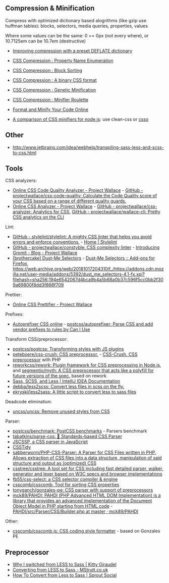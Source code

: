 ## Compression & Minification

Compress with optimized dictionary based alogrithms (like gzip use huffman tables): blocks, selectors, media queries, properties, values

Where some values can be the same: 0 == 0px (not every where), or 10.7125em can be 10.7em (destructive)

- [Improving compression with a preset DEFLATE dictionary](https://blog.cloudflare.com/improving-compression-with-preset-deflate-dictionary/)
- [CSS Compression : Property Name Enumeration](http://mainroach.blogspot.fr/2013/08/css-compression-property-name.html)
- [CSS Compression : Block Sorting](http://mainroach.blogspot.fr/2013/08/css-compression-block-sorting.html)
- [CSS Compression : A binary CSS format](http://mainroach.blogspot.fr/2013/07/css-compression-binary-css-format.html)
- [CSS Compression : Genetic Minification](http://mainroach.blogspot.fr/2013/07/css-compression-genetic-minification.html)
- [CSS Compression : Minifier Roulette](http://mainroach.blogspot.fr/2013/07/css-compression-minifier-roulette.html)
- [Format and Minify Your Code Online](http://www.cleancss.com/)

- [A comparison of CSS minifiers for node.js](https://github.com/GoalSmashers/css-minification-benchmark): use clean-css or [csso](https://github.com/css/csso)

## Other

- http://www.jetbrains.com/idea/webhelp/transpiling-sass-less-and-scss-to-css.html

## Tools

CSS analyzers:

- [Online CSS Code Quality Analyzer - Project Wallace](https://www.projectwallace.com/css-code-quality) - [GitHub - projectwallace/css-code-quality: Calculate the Code Quality score of your CSS based on a range of different quality guards.](https://github.com/projectwallace/css-code-quality)
- [Online CSS Analyzer - Project Wallace](https://www.projectwallace.com/analyze-css) - [GitHub - projectwallace/css-analyzer: Analytics for CSS](https://github.com/projectwallace/css-analyzer), [GitHub - projectwallace/wallace-cli: Pretty CSS analytics on the CLI](https://github.com/projectwallace/wallace-cli)

Lint:

- [GitHub - stylelint/stylelint: A mighty CSS linter that helps you avoid errors and enforce conventions.](https://github.com/stylelint/stylelint) - [Home | Stylelint](https://stylelint.io/)
- [GitHub - projectwallace/constyble: CSS complexity linter](https://github.com/projectwallace/constyble) - [Introducing Gromit - Blog - Project Wallace](https://www.projectwallace.com/blog/introducing-gromit)
- [\[brothercake\] Dust-Me Selectors](https://www.brothercake.com/dustmeselectors/) - [Dust-Me Selectors :: Add-ons for Firefox](https://web.archive.org/web/20160822063704/https://addons.mozilla.org/en-US/firefox/addon/dust-me-selectors/?src=external-brothercake),  https://web.archive.org/web/20181017204310if_/https://addons.cdn.mozilla.net/user-media/addons/5392/dust_me_selectors-4.1-fx.xpi?filehash=sha256:194e6542067d4bca9b4a5b68a0b37c596f5cc0bb2f309a69800f8dd3f866f709

Prettier:

- [Online CSS Prettifier - Project Wallace](https://www.projectwallace.com/prettify-css)

Prefixes:

- [Autoprefixer CSS online](https://autoprefixer.github.io/) - [postcss/autoprefixer: Parse CSS and add vendor prefixes to rules by Can I Use](https://github.com/postcss/autoprefixer)

Transform CSS/preprocessor:

- [postcss/postcss: Transforming styles with JS plugins](https://github.com/postcss/postcss)
- [peteboere/css-crush: CSS preprocessor.](https://github.com/peteboere/css-crush) - [CSS-Crush. CSS preprocessor](https://the-echoplex.net/csscrush/) with PHP
- [reworkcss/rework: Plugin framework for CSS preprocessing in Node.js](https://github.com/reworkcss/rework), and [segmentio/myth: A CSS preprocessor that acts like a polyfill for future versions of the spec.](https://github.com/segmentio/myth) based on rework
- [Sass, SCSS, and Less | IntelliJ IDEA Documentation](https://www.jetbrains.com/help/idea/transpiling-sass-less-and-scss-to-css.html)
- [debba/less2scss: Convert less files in scss on the fly.](https://github.com/debba/less2scss)
- [ekryski/less2sass: A little script to convert less to sass files](https://github.com/ekryski/less2sass)

Deadcode elimination:

- [uncss/uncss: Remove unused styles from CSS](https://github.com/uncss/uncss)

Parser:

- [postcss/benchmark: PostCSS benchmarks](https://github.com/postcss/benchmark#parsers) - Parsers benchmark
- [tabatkins/parse-css: :horse_racing: Standards-based CSS Parser](https://github.com/tabatkins/parse-css)
- [JSCSSP, a CSS parser in JavaScript](http://glazman.org/JSCSSP/)
- [CSSTidy](https://csstidy.sourceforge.net/)
- [sabberworm/PHP-CSS-Parser: A Parser for CSS Files written in PHP. Allows extraction of CSS files into a data structure, manipulation of said structure and output as (optimized) CSS](https://github.com/sabberworm/PHP-CSS-Parser)
- [csstree/csstree: A tool set for CSS including fast detailed parser, walker, generator and lexer based on W3C specs and browser implementations](https://github.com/csstree/csstree)
- [fb55/css-select: a CSS selector compiler & engine](https://github.com/fb55/css-select)
- [csscomb/csscomb: Tool for sorting CSS properties](https://github.com/csscomb/csscomb/tree/master)
- [tonyganch/gonzales-pe: CSS parser with support of preprocessors](https://github.com/tonyganch/gonzales-pe)
- [mck89/PAHDI: PAHDI (PHP Advanced HTML DOM Implementation) is a library that provides an advanced implementation of the Document Object Model in PHP starting from HTML code](https://github.com/mck89/PAHDI/tree/master) - [PAHDI/src/Parser/CSS/Builder.php at master · mck89/PAHDI](https://github.com/mck89/PAHDI/blob/master/src/Parser/CSS/Builder.php)

Other:

- [csscomb/csscomb.js: CSS coding style formatter](https://github.com/csscomb/csscomb.js) - based on Gonzales PE

## Preprocessor

- [Why I switched from LESS to Sass | Kitty Giraudel](https://kittygiraudel.com/2012/11/13/why-i-switched-from-less-to-sass/)
- [Converting from LESS to Sass - MStrutt.co.uk](https://web.archive.org/web/20220516143748/https://mstrutt.co.uk/blog/2013/08/converting-from-less-to-sass/#making-the-switch)
- [How To Convert from Less to Sass | Sprout Social](https://web.archive.org/web/20230529063826/https://sproutsocial.com/insights/less-to-sass/)
